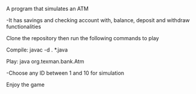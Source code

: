 A program that simulates an ATM

-It has savings and checking account with, balance, deposit and withdraw functionalities  

Clone the repository then run the following commands to play

Compile: javac -d . *.java

Play: java org.texman.bank.Atm

-Choose any ID between 1 and 10 for simulation

Enjoy the game
